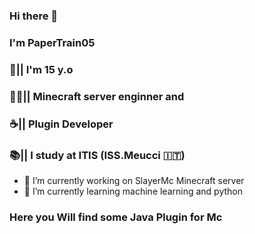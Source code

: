 ### Hi there 👋
### I'm PaperTrain05
### 👦|| I'm 15 y.o
### 👨‍💻|| Minecraft server enginner and 
### ☕|| Plugin Developer
### 📚|| I study at ITIS (ISS.Meucci 🇮🇹)
- 🔭 I’m currently working on SlayerMc Minecraft server
- 🌱 I’m currently learning machine learning and python
### Here you Will find some Java Plugin for Mc
<!--
**PaperTrain05/PaperTrain05** is a ✨ _special_ ✨ repository because its `README.md` (this file) appears on your GitHub profile.

Here are some ideas to get you started:

- 🔭 I’m currently working on SlayerMc Minecraft server
- 🌱 I’m currently learning machine learning and python
- 💬 Ask me about ...
- 📫 How to reach me: 
Discord: 
- 😄 Pronouns: ...
- ⚡ Fun fact: ...
-->
